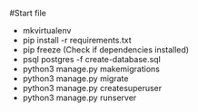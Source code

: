 #Start file

- mkvirtualenv <directory name>
- pip install -r requirements.txt
- pip freeze (Check if dependencies installed)
- psql postgres -f create-database.sql
- python3 manage.py makemigrations
- python3 manage.py migrate
- python3 manage.py createsuperuser
- python3 manage.py runserver
